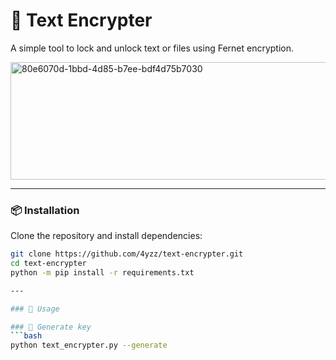 # 🔐 Text Encrypter
A simple tool to lock and unlock text or files using Fernet encryption.

<img width="958" height="188" alt="80e6070d-1bbd-4d85-b7ee-bdf4d75b7030" src="https://github.com/user-attachments/assets/5c853481-eec4-4367-9815-1d06cb29ee7c" />


---

### 📦 Installation
Clone the repository and install dependencies:

```bash
git clone https://github.com/4yzz/text-encrypter.git
cd text-encrypter
python -m pip install -r requirements.txt

---

### 🚀 Usage

### 🔑 Generate key
```bash
python text_encrypter.py --generate
